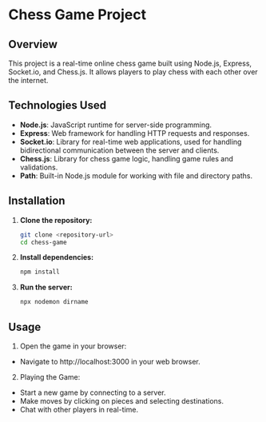 # Chess Game Project

## Overview
This project is a real-time online chess game built using Node.js, Express, Socket.io, and Chess.js. It allows players to play chess with each other over the internet.

## Technologies Used
- **Node.js**: JavaScript runtime for server-side programming.
- **Express**: Web framework for handling HTTP requests and responses.
- **Socket.io**: Library for real-time web applications, used for handling bidirectional communication between the server and clients.
- **Chess.js**: Library for chess game logic, handling game rules and validations.
- **Path**: Built-in Node.js module for working with file and directory paths.

## Installation

1. **Clone the repository:**
   ```bash
   git clone <repository-url>
   cd chess-game
2. **Install dependencies:**
   ```bash
   npm install
3. **Run the server:**
   ```bash
   npx nodemon dirname

## Usage
1. Open the game in your browser:
- Navigate to http://localhost:3000 in your web browser.

2. Playing the Game:

- Start a new game by connecting to a server.
- Make moves by clicking on pieces and selecting destinations.
- Chat with other players in real-time.
